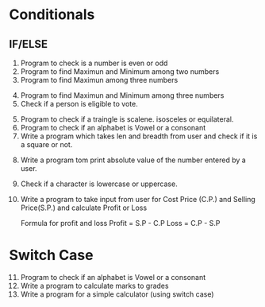 # Conditionals 

## IF/ELSE 
1. Program to check is a number is even or odd
2. Program to find Maximun and Minimum among two numbers 
3. Program to find Maximun  among three numbers 
<!-- Have to find short method for question 3 -->
4.  Program to find Maximun and Minimum among three numbers 
5.  Check if a person is eligible to vote.
<!-- Have to revise  5th quesn -->
5. Program to check if a traingle is scalene. isosceles or equilateral.
6. Program to check if an alphabet is Vowel or a consonant
7. Write a program which takes len and breadth from user and check if it is a square or not.
<!-- Have to check again -->
8. Write a program tom print absolute value of the number entered by a user.
9. Check if a character is lowercase or uppercase.
10. Write a program to take input from user for Cost Price (C.P.) and Selling Price(S.P.) and calculate Profit or Loss

    Formula for profit and loss
    Profit = S.P - C.P
    Loss = C.P - S.P
 
#  Switch Case
11. Program to check if an alphabet is Vowel or a consonant
12. Write a program to calculate marks to grades 
13. Write a program for a simple calculator (using switch case)
